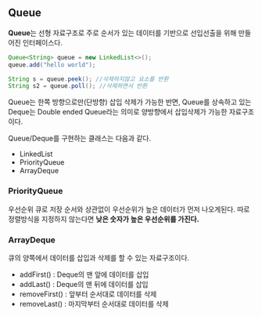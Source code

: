 ## Queue

**Queue**는 선형 자료구조로 주로 순서가 있는 데이터를 기반으로 선입선출을 위해 만들어진 인터페이스다. 

```java
Queue<String> queue = new LinkedList<>();
queue.add("hello world");

String s = queue.peek(); //삭제하지않고 요소를 반환
String s2 = queue.poll(); //삭제하면서 반환
```

Queue는 한쪽 방향으로만(단방향) 삽입 삭제가 가능한 반면, Queue를 상속하고 있는 Deque는 Double ended Queue라는 의미로 양방향에서 삽입삭제가 가능한 자료구조이다.

Queue/Deque를 구현하는 클래스는 다음과 같다.

- LinkedList
- PriorityQueue
- ArrayDeque

### PriorityQueue

우선순위 큐로 저장 순서와 상관없이 우선순위가 높은 데이터가 먼저 나오게된다. 따로 정렬방식을 지정하지 않는다면 **낮은 숫자가 높은 우선순위를 가진다.**
   
### ArrayDeque

큐의 양쪽에서 데이터를 삽입과 삭제를 할 수 있는 자료구조이다.

- addFirst() : Deque의 맨 앞에 데이터를 삽입
- addLast() : Deque의 맨 뒤에 데이터를 삽입
- removeFirst() : 앞부터 순서대로 데이터를 삭제
- removeLast() : 마지막부터 순서대로 데이터를 삭제
